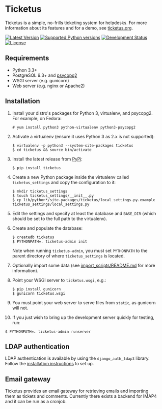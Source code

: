 Ticketus
========

Ticketus is a simple, no-frills ticketing system for helpdesks. For more
information about its features and for a demo, see
[ticketus.org](http://ticketus.org/).

[![Latest Version](https://pypip.in/version/ticketus/badge.svg)](https://pypi.python.org/pypi/ticketus/)
[![Supported Python versions](https://pypip.in/py_versions/ticketus/badge.svg)](https://pypi.python.org/pypi/ticketus/)
[![Development Status](https://pypip.in/status/ticketus/badge.svg)](https://pypi.python.org/pypi/ticketus/)
[![License](https://pypip.in/license/ticketus/badge.svg)](https://pypi.python.org/pypi/ticketus/)

Requirements
------------

* Python 3.3+
* PostgreSQL 9.3+ and [psycopg2](http://initd.org/psycopg/)
* WSGI server (e.g. gunicorn)
* Web server (e.g. nginx or Apache2)

Installation
------------

1. Install your distro's packages for Python 3, virtualenv, and psycopg2. For 
   example, on Fedora:

   ```
   # yum install python3 python-virtualenv python3-psycopg2
   ```

2. Activate a virtualenv (ensure it uses Python 3 as 2.x is not supported):

   ```
   $ virtualenv -p python3 --system-site-packages ticketus
   $ cd ticketus && source bin/activate
   ```

3. Install the latest release from [PyPi](https://pypi.python.org/pypi/ticketus):

   ```
   $ pip install ticketus
   ```

4. Create a new Python package inside the virtualenv called `ticketus_settings` and copy the configuration to it:

   ```
   $ mkdir ticketus_settings
   $ touch ticketus_settings/__init__.py
   $ cp lib/python*/site-packages/ticketus/local_settings.py.example ticketus_settings/local_settings.py
   ```

5. Edit the settings and specify at least the database and `BASE_DIR` (which should be set to the full path to the virtualenv).

6. Create and populate the database:

   ```
   $ createdb ticketus
   $ PYTHONPATH=. ticketus-admin init
   ```

   Note when running `ticketus-admin`, you must set `PYTHONPATH` to the parent directory of where `ticketus_settings` is located.

7. Optionally import some data (see [import_scripts/README.md](https://github.com/sjkingo/ticketus/blob/master/import_scripts/README.md) for more information).

8. Point your WSGI server to `ticketus.wsgi`, e.g.:

   ```
   $ pip install gunicorn
   $ gunicorn ticketus.wsgi
   ```

9. You must point your web server to serve files from `static`, as gunicorn will not.

10. If you just wish to bring up the development server quickly for testing, run:

   ```
   $ PYTHONPATH=. ticketus-admin runserver
   ```

LDAP authentication
-------------------

LDAP authentication is available by using the `django_auth_ldap3` library. Follow the 
[installation instructions](https://github.com/sjkingo/django_auth_ldap3) to set up.

Email gateway
-------------

Ticketus provides an email gateway for retrieving emails and importing them as
tickets and comments. Currently there exists a backend for IMAP4 and it can be
run as a cronjob.
